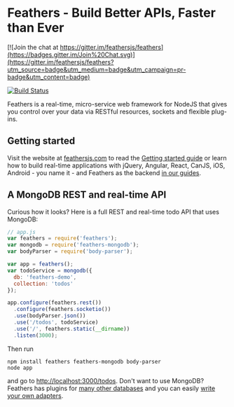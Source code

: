 # Feathers - Build Better APIs, Faster than Ever

[![Join the chat at https://gitter.im/feathersjs/feathers](https://badges.gitter.im/Join%20Chat.svg)](https://gitter.im/feathersjs/feathers?utm_source=badge&utm_medium=badge&utm_campaign=pr-badge&utm_content=badge)

[![Build Status](https://travis-ci.org/feathersjs/feathers-client.png?branch=master)](https://travis-ci.org/feathersjs/feathers-client)

Feathers is a real-time, micro-service web framework for NodeJS that gives you control over your data via RESTful resources, sockets and flexible plug-ins.

## Getting started

Visit the website at [feathersjs.com](http://feathersjs.com) to read the [Getting started guide](http://feathersjs.com/quick-start/) or learn how to build real-time applications with jQuery, Angular, React, CanJS, iOS, Android - you name it - and Feathers as the backend [in our guides](http://feathersjs.com/learn/).

## A MongoDB REST and real-time API

Curious how it looks? Here is a full REST and real-time todo API that uses MongoDB:

```js
// app.js
var feathers = require('feathers');
var mongodb = require('feathers-mongodb');
var bodyParser = require('body-parser');

var app = feathers();
var todoService = mongodb({
  db: 'feathers-demo',
  collection: 'todos'
});

app.configure(feathers.rest())
  .configure(feathers.socketio())
  .use(bodyParser.json())
  .use('/todos', todoService)
  .use('/', feathers.static(__dirname))
  .listen(3000);
```

Then run

```
npm install feathers feathers-mongodb body-parser
node app
```

and go to [http://localhost:3000/todos](http://localhost:3000/todos). Don't want to use MongoDB? Feathers has plugins for [many other databases](http://feathersjs.com/learn/) and you can easily [write your own adapters](http://feathersjs.com/quick-start/).
